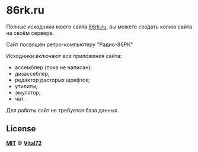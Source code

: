 # 86rk.ru

Полные исходники моего сайта [86rk.ru](https://86rk.ru/), вы можете создать копию сайта на своём сервере.

Сайт посвящён ретро-компьютеру "Радио-86РК"

Исходники включают все приложения сайта:
* ассемблер (пока не написан);
* дизассеблер;
* редактор расторых шрифтов;
* утилиты;
* эмулятор;
* чат.

Для работы сайт не требуется база данных.

## License

[**MIT**](https://github.com/radio-86rk/86rk.ru/blob/main/LICENSE) © [**Vital72**](https://86rk.ru/)
